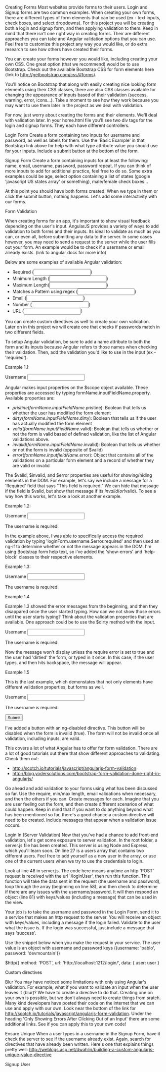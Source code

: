 
Creating Forms
Most websites provide forms to their users. Login and Signup forms are two common examples. When creating your own forms, there are different types of form elements that can be used (ex - text inputs, check boxes, and select dropdowns). For this project you will be creating both a login and signup form, and then applying validation to them. Keep in mind that there isn't one right way in creating forms. Their are different approaches you can take and Angular validation options that you can use. Feel free to customize this project any way you would like, or do extra research to see how others have created their forms. 

You can create your forms however you would like, including creating your own CSS. One great option (that we recommend) would be to use Bootstrap. Check out the available Bootstrap CSS for form elements here (link to http://getbootstrap.com/css/#forms).

You'll notice on Bootstrap that along with easily creating nice looking form elements using their CSS classes, there are also CSS classes available for changing the appearance of inputs based of their validation (success, warning, error, icons...). Take a moment to see how they work because you may want to use them later in the project as we deal with validation.

For now, just worry about creating the forms and their elements. We'll deal with validation later. In your home.html file you'll see two div tags for the login and signup forms. They each have different controllers.

Login Form
Create a form containing two inputs for username and password, as well as labels for them. Use the 'Basic Example' in that Bootstrap link above for help with what type attribute value you should use for your inputs. Include a submit button at the bottom of the form.

Signup Form
Create a form containing inputs for at least the following: name, email, username, password, password repeat. If you can think of more inputs to add for additional practice, feel free to do so. Some extra examples could be age, select option containing a list of states (google 'javascript US states array' or something), male/female check boxes...

At this point you should have both forms created. When we type in them or click the submit button, nothing happens. Let's add some interactivity with our forms.

Form Validation

When creating forms for an app, it's important to show visual feedback depending on the user's input. AngularJS provides a variety of ways to add validation to both forms and their inputs. Its ideal to validate as much as you can, or even all, before submitting any data to the server. In some cases however, you may need to send a request to the server while the user fills out your form. An example would be to check if a username or email already exists. (link to angular docs for more info)

Below are some examples of available Angular validation:
- Required (<input type='text' required />)
- Minimum Length (<input type='text' ng-minlength=5 />)
- Maximum Length(<input type='text' ng-maxlength=20 />)
- Matches a Pattern using regex (<input type='text' ng-pattern='/a-zA-Z/' />)
- Email (<input type='email' />)
- Number (<input type='number' />)
- URL (<input type='url' />)

You can create custom directives as well to create your own validation. Later on in this project we will create one that checks if passwords match in two different fields.

To setup Angular validation, be sure to add a name attribute to both the form and its inputs because Angular refers to those names when checking their validation. Then, add the validation you'd like to use in the input (ex - 'required').

Example 1.1:

<div class='login-signup-form' ng-controller='loginCtrl'>
	<form role='form' name='loginForm'>
		<div class='form-group'>
			<label for='username'>Username</label>
			<input type='text' class='form-control' id='username' name='username' required>
		</div>
	</form>
</div>

Angular makes input properties on the $scope object available. These properties are accessed by typing formName.inputFieldName.property. Available properties are:
- $pristine (formName.inputFieldName.$pristine): Boolean that tells us whether the user has modified the form element
- $dirty (formName.inputFieldName.$dirty): Boolean that tells us if the user has actually modified the form element
- $valid (formName.inputFieldName.$valid): Boolean that tells us whether or not the form is valid based of defined validation, like the list of Angular validations above.
- $invalid (formName.inputFieldName.$invalid): Boolean that tells us whether or not the form is invalid (opposite of $valid)
- $error (formName.inputfieldName.$error): Object that contains all of the validations on a particular form element and a record of whether they are valid or invalid

The $valid, $invalid, and $error properties are useful for showing/hiding elements in the DOM. For example, let's say we include a message for a 'Required' field that says "This field is required." We can hide that message if the field is $valid, but show that message if its $invalid (or !$valid). To see a way how this works, let's take a look at another example.

Example 1.2:

<div class='login-signup-form' ng-controller='loginCtrl'>
	<form role='form' name='loginForm'>
		<div class='form-group' show-errors>
			<label for='username'>Username</label>
			<input type='text' class='form-control' id='username' name='username' ng-model='user.username' required>
			<p class='help-block' ng-if='loginForm.username.$error.required'>
				The username is required.
			</p>
		</div>
	</form>
</div>

In the example above, I was able to specifically access the required validation by typing 'loginForm.username.$error.required' and then used an ng-if to determine whether or not the message appears in the DOM. I'm using Bootstrap form help text, so i've added the 'show-errors' and 'help-block' classes to their respective elements.

Example 1.3:

<div class='login-signup-form' ng-controller='loginCtrl'>
	<form role='form' name='loginForm'>
		<div class='form-group'>
			<label for='username'>Username</label>
			<input type='text' class='form-control' id='username' name='username' ng-model='user.username' required>
			<p class='error' ng-if='loginForm.username.$error.required'>
				The username is required.
			</p>
		</div>
	</form>
</div>

Example 1.4

Example 1.3 showed the error messages from the beginning, and then they disappared once the user started typing. How can we not show those errors until the user starts typing? Think about the validation properties that are available. One approach could be to use the $dirty method with the input.

<div class='login-signup-form' ng-controller='loginCtrl'>
	<form role='form' name='loginForm'>
		<div class='form-group'>
			<label for='username'>Username</label>
			<input type='text' class='form-control' id='username' name='username' ng-model='user.username' required>
			<p class='error' ng-if='loginForm.username.$error.required && loginForm.username.$dirty'>
				The username is required.
			</p>
		</div>
	</form>
</div>

Now the message won't display unless the require error is set to true and the user had 'dirtied' the form, or typed in it once. In this case, if the user types, and then hits backspace, the message will appear.

Example 1.5

This is the last example, which demonstates that not only elements have different validation properties, but forms as well.

<div class='login-signup-form' ng-controller='loginCtrl'>
	<form role='form' name='loginForm' novalidate>
		<div class='form-group'>
			<label for='username'>Username</label>
			<input type='text' class='form-control' id='username' name='username' ng-model='user.username' required>
			<p class='error' ng-if='loginForm.username.$error.required && loginForm.username.$dirty'>
				The username is required.
			</p>
		</div>
		<button ng-disabled='loginForm.$invalid' class="btn btn-default">Submit</button>
	</form>
</div>

I've added a button with an ng-disabled directive. This button will be disabled when the form is invalid (true). The form will not be invalid once all validation, including inputs, are valid.

This covers a lot of what Angular has to offer for form validation. There are a lot of good tutorials out there that show different approaches to validating. Check them out:
- http://scotch.io/tutorials/javascript/angularjs-form-validation
- http://blog.yodersolutions.com/bootstrap-form-validation-done-right-in-angularjs/

Go ahead and add validation to your forms using what has been discussed so far. Use the require, min/max length, email validations when necessary, and then the others if you can. Create messages for each. Imagine that you are user feeling out the form, and then create different scenarios of what could happen. Keep in mind that if you want to do anything beyond what has been mentioned so far, there's a good chance a custom directive will need to be created. Include messages that appear when a validation issue occurs.

Login In (Server Validation)
Now that you've had a chance to add front-end validation, let's get some exposure to server validation. In the root folder, a server.js file has been created. This server is using Node and Express, which you'll learn soon. On line 27 is a users array that contains two different users. Feel free to add yourself as a new user in the array, or use one of the current users when we try to use the credentials to login.

Look at line 48 in server.js. The code here means anytime an http 'POST' request is received with the url '/loginUser', then run this function. This function will take the data sent in the request (the username and password), loop through the array (beginning on line 58), and then check to determine if there are any issues with the username/password. It will then respond an object (line 81) with keys/values (including a message) that can be used in the view.

Your job is to take the username and password in the Login Form, send it to a service that makes an http request to the server. You will receive an object with keys/values, including a message if the login failed. Validate to the user what the issue is. If the login was successful, just include a message that says 'success'.

Use the snippet below when you make the request in your service. The user value is an object with username and password keys ({username: 'pablo', password: 'devmountain'})

$http({
	method: 'POST',
	url: 'http://localhost:1212/login/',
	data: {
		user: user
	}

Custom directives

Blur
You may have noticed some limitations with only using Angular's validation. For example, what if you want to validate an input when the user leaves it (blur)? We have to create a directive to do that. Creating one on your own is possible, but we don't always need to create things from sratch. Many kind developers have posted their code on the internet that we can use and apply with our own. Look near the bottom of the link for http://scotch.io/tutorials/javascript/angularjs-form-validation. Under the heading 'Only Showing Errors After Clicking Out of an Input' there are some additional links. See if you can apply this to your own code!

Ensure Unique
When a user types in a username in the Signup Form, have it check the server to see if the username already exist. Again, search for directives that have already been written. Here's one that explains things pretty well: http://weblogs.asp.net/dwahlin/building-a-custom-angularjs-unique-value-directive

Signup User




